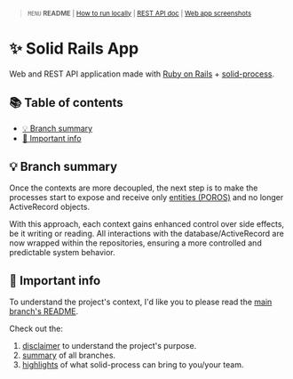 <small>

> `MENU` **README** | [How to run locally](./docs/00_INSTALLATION.md) | [REST API doc](./docs/01_REST_API_DOC.md) | [Web app screenshots](./docs/02_WEB_APP_SCREENSHOTS.md)

</small>

# ✨ Solid Rails App <!-- omit in toc -->

Web and REST API application made with [Ruby on Rails](https://guides.rubyonrails.org/) + [solid-process](https://github.com/solid-process/solid-process).

## 📚 Table of contents <!-- omit in toc -->

- [💡 Branch summary](#-branch-summary)
- [📣 Important info](#-important-info)

## 💡 Branch summary

Once the contexts are more decoupled, the next step is to make the processes start to expose and receive only [entities (POROS)](https://github.com/solid-process/solid-rails-app/blob/solid-process-2.95/app/models/user/entity.rb) and no longer ActiveRecord objects.

With this approach, each context gains enhanced control over side effects, be it writing or reading. All interactions with the database/ActiveRecord are now wrapped within the repositories, ensuring a more controlled and predictable system behavior.

## 📣 Important info

To understand the project's context, I'd like you to please read the [main branch's README](https://github.com/solid-process/solid-rails-app/tree/main?tab=readme-ov-file).

Check out the:
1. [disclaimer](https://github.com/solid-process/solid-rails-app/tree/main?tab=readme-ov-file#-disclaimer) to understand the project's purpose.
2. [summary](https://github.com/solid-process/solid-rails-app/tree/main?tab=readme-ov-file#-repository-branches) of all branches.
3. [highlights](https://github.com/solid-process/solid-rails-app/tree/main?tab=readme-ov-file#-highlights-of-what-solid-process-can-bring-to-youyour-team-) of what solid-process can bring to you/your team.
